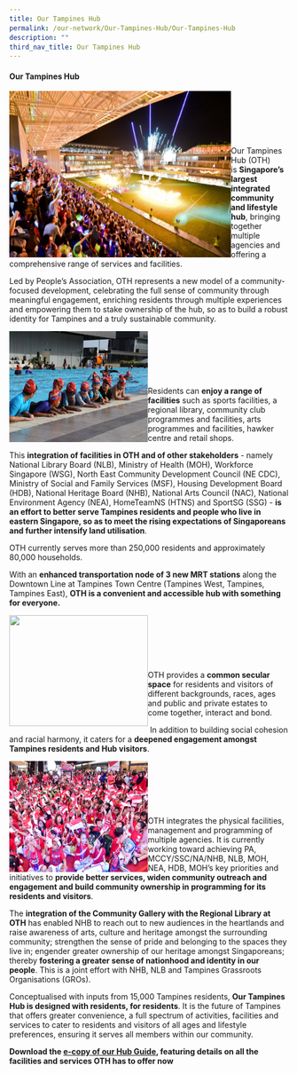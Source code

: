 ```yaml
---
title: Our Tampines Hub
permalink: /our-network/Our-Tampines-Hub/Our-Tampines-Hub
description: ""
third_nav_title: Our Tampines Hub
---
```

#### Our Tampines Hub
<img style="height:300px;width:400px"  align="left" src="/images/Our%20Network/OTH/NYE%20Fireworks%20at%20Town%20Square.jpg"><br><br><br><br><br>

Our Tampines Hub (OTH) is **Singapore’s largest integrated community and lifestyle hub**, bringing together multiple agencies and offering a comprehensive range of services and facilities.

Led by People’s Association, OTH represents a new model of a community-focused development, celebrating the full sense of community through meaningful engagement, enriching residents through multiple experiences and empowering them to stake ownership of the hub, so as to build a robust identity for Tampines and a truly sustainable community.

<img style="height:200px;width:250px" align="left" src="/images/Our%20Network/OTH/kids_at_swimming_pool.jpg"><br><br><br><br><br>

Residents can **enjoy a range of facilities** such as sports facilities, a regional library, community club programmes and facilities, arts programmes and facilities, hawker centre and retail shops.

This **integration of facilities in OTH and of other stakeholders** \- namely National Library Board (NLB), Ministry of Health (MOH), Workforce Singapore (WSG), North East Community Development Council (NE CDC), Ministry of Social and Family Services (MSF), Housing Development Board (HDB), National Heritage Board (NHB), National Arts Council (NAC), National Environment Agency (NEA), HomeTeamNS (HTNS) and SportSG (SSG) - **is an effort to better serve Tampines residents and people who live in eastern Singapore, so as to meet the rising expectations of Singaporeans and further intensify land utilisation**.

OTH currently serves more than 250,000 residents and approximately 80,000 households.

With an **enhanced transportation node of 3 new MRT stations** along the Downtown Line at Tampines Town Centre (Tampines West, Tampines, Tampines East), **OTH is a convenient and accessible hub with something for everyone.**

<img style="height:200px;width:250px" align="left" src="/images/Our%20Network/OTH/Jogging%20Track.jpeg"><br><br><br><br><br>

OTH provides a **common secular space** for residents and visitors of different backgrounds, races, ages and public and private estates to come together, interact and bond.

 In addition to building social cohesion and racial harmony, it caters for a **deepened engagement amongst Tampines residents and Hub visitors**.
 
 <img style="height:200px;width:250px" align="left" src="/images/Our%20Network/OTH/ND%20Kids.jpg"><br><br><br><br><br>
 
 OTH integrates the physical facilities, management and programming of multiple agencies. It is currently working toward achieving PA, MCCY/SSC/NA/NHB, NLB, MOH, NEA, HDB, MOH’s key priorities and initiatives to **provide better services, widen community outreach and engagement and build community ownership in programming for its residents and visitors**.

The **integration of the Community Gallery with the Regional Library at OTH** has enabled NHB to reach out to new audiences in the heartlands and raise awareness of arts, culture and heritage amongst the surrounding community; strengthen the sense of pride and belonging to the spaces they live in; engender greater ownership of our heritage amongst Singaporeans; thereby **fostering a greater sense of nationhood and identity in our people**. This is a joint effort with NHB, NLB and Tampines Grassroots Organisations (GROs).

Conceptualised with inputs from 15,000 Tampines residents, **Our Tampines Hub is designed with residents, for residents**. It is the future of Tampines that offers greater convenience, a full spectrum of activities, facilities and services to cater to residents and visitors of all ages and lifestyle preferences, ensuring it serves all members within our community.

**Download the [e-copy of our Hub Guide](https://go.gov.sg/othhubguide2020), featuring details on all the facilities and services OTH has to offer now**